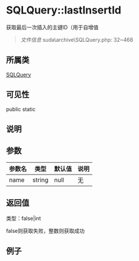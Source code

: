 # SQLQuery::lastInsertId

获取最后一次插入的主键ID（用于自增值

> *文件信息* suda\archive\SQLQuery.php: 32~468

## 所属类 

[SQLQuery](../SQLQuery.md)

## 可见性

 public static

## 说明




## 参数


| 参数名 | 类型 | 默认值 | 说明 |
|--------|-----|-------|-------|
| name |  string | null | 无 |



## 返回值

类型：false|int

 false则获取失败，整数则获取成功



## 例子

